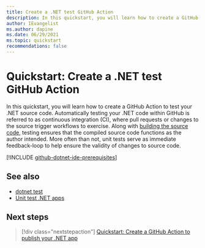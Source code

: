 ```yaml
---
title: Create a .NET test GitHub Action
description: In this quickstart, you will learn how to create a GitHub Action to test your .NET source code.
author: IEvangelist
ms.author: dapine
ms.date: 06/29/2021
ms.topic: quickstart
recommendations: false
---
```


# Quickstart: Create a .NET test GitHub Action

In this quickstart, you will learn how to create a GitHub Action to test your .NET source code. Automatically testing your .NET code within GitHub is referred to as continuous integration (CI), where pull requests or changes to the source trigger workflows to exercise. Along with [building the source code](dotnet-build-github-action.md), testing ensures that the compiled source code functions as the author intended. More often than not, unit tests serve as immediate feedback-loop to help ensure the validity of changes to source code.

[!INCLUDE [github-dotnet-ide-prerequisites](includes/github-dotnet-ide-prerequisites.md)]

## See also

- [dotnet test](../core/tools/dotnet-test.md)
- [Unit test .NET apps](../core/testing/unit-testing-with-dotnet-test.md)

## Next steps

> [!div class="nextstepaction"]
> [Quickstart: Create a GitHub Action to publish your .NET app](dotnet-publish-github-action.md)
